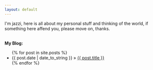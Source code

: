 ```yaml
---
layout: default
---
```

<p>
  I'm jazzi, here is all about my personal stuff and thinking of the world, if something here affend you, please move on, thanks.
</p>

<p><br /><b>My Blog:</b></p>
  <ul class="posts">
    {% for post in site.posts %}
      <li><span>{{ post.date | date_to_string }}</span> &raquo; <a href="{{ post.url }}">{{ post.title }}</a></li>
    {% endfor %}
  </ul>
